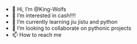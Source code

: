 - 👋 Hi, I’m @King-Wolfs
- 👀 I’m interested in cash!!!!
- 🌱 I’m currently learning jiu jistu and python
- 💞️ I’m looking to collaborate on pythonic projects
- 📫 How to reach me 

<!---
King-Wolfs/King-Wolfs is a ✨ special ✨ repository because its `README.md` (this file) appears on your GitHub profile.
You can click the Preview link to take a look at your changes.
--->

